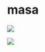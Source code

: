 # masa

[![](https://raw.githubusercontent.com/dmskdlghs213/masa/master/profile-summary-card-output/nord_dark/0-profile-details.svg)](https://github.com/vn7n24fzkq/github-profile-summary-cards)

[![](https://raw.githubusercontent.com/dmskdlghs213/masa/master/profile-summary-card-output/nord_dark/2-most-commit-language.svg)](https://github.com/vn7n24fzkq/github-profile-summary-cards)
